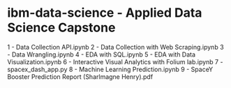 # ibm-data-science - Applied Data Science Capstone

1 - Data Collection API.ipynb
2 - Data Collection with Web Scraping.ipynb
3 - Data Wrangling.ipynb
4 - EDA with SQL.ipynb
5 - EDA with Data Visualization.ipynb
6 - Interactive Visual Analytics with Folium lab.ipynb
7 - spacex_dash_app.py
8 - Machine Learning Prediction.ipynb
9 - SpaceY Booster Prediction Report (Sharlmagne Henry).pdf
